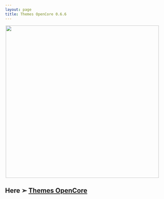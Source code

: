 ```yaml
---
layout: page
title: Themes OpenCore 0.6.6
---
```


<p align="center">
  <img width="500" height="500" src="https://user-images.githubusercontent.com/6248794/90955108-99f57500-e448-11ea-8ec1-929edd99bf0c.png">
</p>

## Here ➣ [Themes OpenCore](https://stratoshift.github.io/OC-0.6.6-Themes.html)

